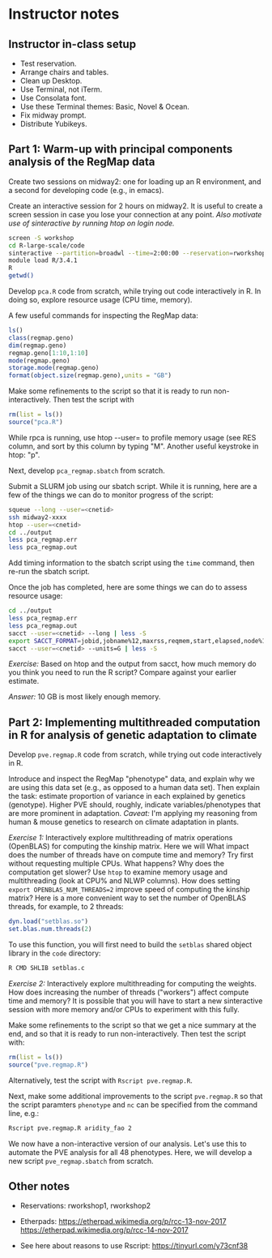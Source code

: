 # Instructor notes

## Instructor in-class setup

+ Test reservation.
+ Arrange chairs and tables.
+ Clean up Desktop.
+ Use Terminal, not iTerm.
+ Use Consolata font.
+ Use these Terminal themes: Basic, Novel & Ocean.
+ Fix midway prompt.
+ Distribute Yubikeys.

## Part 1: Warm-up with principal components analysis of the RegMap data

Create two sessions on midway2: one for loading up an R environment,
and a second for developing code (e.g., in emacs).

Create an interactive session for 2 hours on midway2. It is useful to
create a screen session in case you lose your connection at any
point. *Also motivate use of sinteractive by running htop on login
node.*

```bash
screen -S workshop
cd R-large-scale/code
sinteractive --partition=broadwl --time=2:00:00 --reservation=rworkshop
module load R/3.4.1
R
getwd()
```

Develop `pca.R` code from scratch, while trying out code interactively
in R. In doing so, explore resource usage (CPU time, memory).

A few useful commands for inspecting the RegMap data:

```R
ls()
class(regmap.geno)
dim(regmap.geno)
regmap.geno[1:10,1:10]
mode(regmap.geno)
storage.mode(regmap.geno)
format(object.size(regmap.geno),units = "GB")
```

Make some refinements to the script so that it is ready to run
non-interactively. Then test the script with

```R
rm(list = ls())
source("pca.R")
```

While rpca is running, use htop --user=<cnetid> to profile memory
usage (see RES column, and sort by this column by typing
"M". Another useful keystroke in htop: "p".

Next, develop `pca_regmap.sbatch` from scratch.

Submit a SLURM job using our sbatch script. While it is running, here
are a few of the things we can do to monitor progress of the script:

```bash
squeue --long --user=<cnetid>
ssh midway2-xxxx
htop --user=<cnetid>
cd ../output
less pca_regmap.err
less pca_regmap.out
```

Add timing information to the sbatch script using the `time` command,
then re-run the sbatch script.

Once the job has completed, here are some things we can do to assess
resource usage:

```bash
cd ../output
less pca_regmap.err
less pca_regmap.out
sacct --user=<cnetid> --long | less -S
export SACCT_FORMAT=jobid,jobname%12,maxrss,reqmem,start,elapsed,node%12
sacct --user=<cnetid> --units=G | less -S
```

*Exercise:* Based on htop and the output from sacct, how much
memory do you think you need to run the R script? Compare against your
earlier estimate.

*Answer:* 10 GB is most likely enough memory.

## Part 2: Implementing multithreaded computation in R for analysis of genetic adaptation to climate

Develop `pve.regmap.R` code from scratch, while trying out code
interactively in R.

Introduce and inspect the RegMap "phenotype" data, and explain why we
are using this data set (e.g., as opposed to a human data set). Then
explain the task: estimate proportion of variance in each explained by
genetics (genotype). Higher PVE should, roughly, indicate
variables/phenotypes that are more prominent in adaptation. *Caveat:*
I'm applying my reasoning from human & mouse genetics to research on
climate adaptation in plants.

*Exercise 1:* Interactively explore multithreading of matrix
operations (OpenBLAS) for computing the kinship matrix. Here we will
What impact does the number of threads have on compute time and
memory? Try first without requesting multiple CPUs. What happens? Why
does the computation get slower? Use `htop` to examine memory usage
and multithreading (look at CPU% and NLWP columns). How does setting
`export OPENBLAS_NUM_THREADS=2` improve speed of computing the kinship
matrix? Here is a more convenient way to set the number of OpenBLAS
threads, for example, to 2 threads:

```R
dyn.load("setblas.so")
set.blas.num.threads(2)
```

To use this function, you will first need to build the `setblas`
shared object library in the `code` directory:

```bash
R CMD SHLIB setblas.c
```

*Exercise 2:* Interactively explore multithreading for computing the
weights. How does increasing the number of threads ("workers") affect
compute time and memory? It is possible that you will have to start a
new sinteractive session with more memory and/or CPUs to experiment
with this fully.

Make some refinements to the script so that we get a nice summary at
the end, and so that it is ready to run non-interactively. Then test
the script with:

```R
rm(list = ls())
source("pve.regmap.R")
```

Alternatively, test the script with `Rscript pve.regmap.R`.

Next, make some additional improvements to the script `pve.regmap.R`
so that the script paramters `phenotype` and `nc` can be specified
from the command line, e.g.:

```bash
Rscript pve.regmap.R aridity_fao 2
```

We now have a non-interactive version of our analysis. Let's use this
to automate the PVE analysis for all 48 phenotypes. Here, we will
develop a new script `pve_regmap.sbatch` from scratch.

## Other notes

+ Reservations: rworkshop1, rworkshop2

+ Etherpads:
  https://etherpad.wikimedia.org/p/rcc-13-nov-2017
  https://etherpad.wikimedia.org/p/rcc-14-nov-2017

+ See here about reasons to use Rscript:
  https://tinyurl.com/y73cnf38
